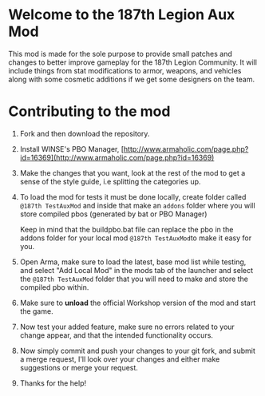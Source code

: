 # Welcome to the 187th Legion Aux Mod

This mod is made for the sole purpose to provide small patches and changes to better improve gameplay for the 187th Legion Community. It will include things from stat modifications to armor, weapons, and vehicles along with some cosmetic additions if we get some designers on the team.

# Contributing to the mod

1. Fork and then download the repository.

2. Install WINSE's PBO Manager, [http://www.armaholic.com/page.php?id=16369](http://www.armaholic.com/page.php?id=16369)

3. Make the changes that you want, look at the rest of the mod to get a sense of the style guide, i.e splitting the categories up.

4. To load the mod for tests it must be done locally, create folder called `@187th TestAuxMod` and inside that make an `addons` folder where you will store compiled pbos (generated by bat or PBO Manager)

    Keep in mind that the buildpbo.bat file can replace the pbo in the addons folder for your local mod `@187th TestAuxMod`to make it easy for you.

5. Open Arma, make sure to load the latest, base mod list while testing, and select "Add Local Mod" in the mods tab of the launcher and select the `@187th TestAuxMod` folder that you will need to make and store the compiled pbo within.

6. Make sure to **unload** the official Workshop version of the mod and start the game.

7. Now test your added feature, make sure no errors related to your change appear, and that the intended functionality occurs.

8. Now simply commit and push your changes to your git fork, and submit a merge request, I'll look over your changes and either make suggestions or merge your request.

9. Thanks for the help!